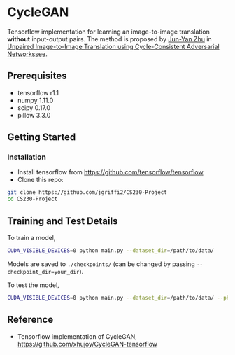 # CycleGAN

Tensorflow implementation for learning an image-to-image translation **without** input-output pairs.
The method is proposed by [Jun-Yan Zhu](https://people.eecs.berkeley.edu/~junyanz/) in 
[Unpaired Image-to-Image Translation using Cycle-Consistent Adversarial Networkssee](https://arxiv.org/pdf/1703.10593.pdf). 

## Prerequisites
- tensorflow r1.1
- numpy 1.11.0
- scipy 0.17.0
- pillow 3.3.0

## Getting Started
### Installation
- Install tensorflow from https://github.com/tensorflow/tensorflow
- Clone this repo:
```bash
git clone https://github.com/jgriffi2/CS230-Project
cd CS230-Project
```

## Training and Test Details
To train a model,  
```bash
CUDA_VISIBLE_DEVICES=0 python main.py --dataset_dir=/path/to/data/ 
```
Models are saved to `./checkpoints/` (can be changed by passing `--checkpoint_dir=your_dir`).  

To test the model,
```bash
CUDA_VISIBLE_DEVICES=0 python main.py --dataset_dir=/path/to/data/ --phase=test --which_direction=AtoB/BtoA
```

## Reference
- Tensorflow implementation of CycleGAN, https://github.com/xhujoy/CycleGAN-tensorflow
